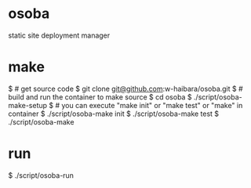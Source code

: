 # osoba
static site deployment manager

# make
$ # get source code
$ git clone git@github.com:w-haibara/osoba.git
$ # build and run the container to make source
$ cd osoba
$ ./script/osoba-make-setup
$ # you can execute "make init" or "make test" or "make" in container
$ ./script/osoba-make init
$ ./script/osoba-make test
$ ./script/osoba-make

# run
$ ./script/osoba-run
